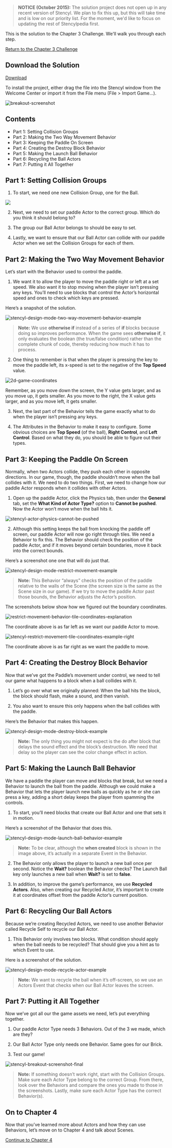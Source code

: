 > **NOTICE (October 2015):** The solution project does not open up in any recent version of Stencyl. We plan to fix this up, but this will take time and is low on our priority list. For the moment, we'd like to focus on updating the rest of Stencylpedia first.

This is the solution to the Chapter 3 Challenge. We'll walk you through each step.

[Return to the Chapter 3 Challenge](http://www.stencyl.com/help/view/chapter-3-challenge/)
 

## Download the Solution

<a role="button" class="btn btn-primary btn-lg action-button2" href="http://static.stencyl.com/pedia2/ch3/challenge/Chapter%203%20Challenge%20Solution.zip">Download</a>

To install the project, either drag the file into the Stencyl window from the Welcome Center or import it from the File menu (File > Import Game…).

![breakout-screenshot](http://static.stencyl.com/pedia2/ch3/challenge/image02.png)


## Contents

* Part 1: Setting Collision Groups
* Part 2: Making the Two Way Movement Behavior
* Part 3: Keeping the Paddle On Screen
* Part 4: Creating the Destroy Block Behavior
* Part 5: Making the Launch Ball Behavior
* Part 6: Recycling the Ball Actors
* Part 7: Putting it All Together
 

## Part 1: Setting Collision Groups

1) To start, we need one new Collision Group, one for the Ball.

![](http://static.stencyl.com/pedia2/ch3/challenge/image08.png)

2) Next, we need to set our paddle Actor to the correct group. Which do you think it should belong to?

3) The group our Ball Actor belongs to should be easy to set.

4) Lastly, we want to ensure that our Ball Actor can collide with our paddle Actor when we set the Collision Groups for each of them.


## Part 2: Making the Two Way Movement Behavior

Let’s start with the Behavior used to control the paddle.

1) We want it to allow the player to move the paddle right or left at a set speed. We also want it to stop moving when the player isn’t pressing any keys. You’ll need to use blocks that control the Actor’s horizontal speed and ones to check which keys are pressed.

Here’s a snapshot of the solution.

![stencyl-design-mode-two-way-movement-behavior-example](http://static.stencyl.com/pedia2/ch3/challenge/image06.png)

> **Note:** We use **otherwise if** instead of a series of **if** blocks because doing so improves performance. When the game sees **otherwise if**, it only evaluates the boolean (the true/false condition) rather than the complete chunk of code, thereby reducing how much it has to process.

2) One thing to remember is that when the player is pressing the key to move the paddle left, its x-speed is set to the negative of the **Top Speed** value.

![2d-game-coordinates](http://static.stencyl.com/pedia2/ch3/challenge/image01.png)

Remember, as you move down the screen, the Y value gets larger, and as you move up, it gets smaller. As you move to the right, the X value gets larger, and as you move left, it gets smaller.

3) Next, the last part of the Behavior tells the game exactly what to do when the player isn’t pressing any keys.

4) The Attributes in the Behavior to make it easy to configure. Some obvious choices are **Top Speed** (of the ball), **Right Control**, and **Left Control**. Based on what they do, you should be able to figure out their types.


## Part 3: Keeping the Paddle On Screen

Normally, when two Actors collide, they push each other in opposite directions. In our game, though, the paddle shouldn’t move when the ball collides with it. We need to do two things. First, we need to change how our paddle Actor responds when it collides with other Actors.

1) Open up the paddle Actor, click the Physics tab, then under the **General** tab, set the **What Kind of Actor Type?** option to **Cannot be pushed**. Now the Actor won’t move when the ball hits it.

![stencyl-actor-physics-cannot-be-pushed](http://static.stencyl.com/pedia2/ch3/challenge/image05.png)

2) Although this setting keeps the ball from knocking the paddle off screen, our paddle Actor will now go right through tiles. We need a Behavior to fix this. The Behavior should check the position of the paddle Actor, and if it moves beyond certain boundaries, move it back into the correct bounds.

Here’s a screenshot one one that will do just that.

![stencyl-design-mode-restrict-movement-example](http://static.stencyl.com/pedia2/ch3/challenge/image03.png)

> **Note:** This Behavior “always” checks the position of the paddle relative to the walls of the Scene (the screen size is the same as the Scene size in our game). If we try to move the paddle Actor past those bounds, the Behavior adjusts the Actor’s position.

The screenshots below show how we figured out the boundary coordinates.

![restrict-movement-behavior-tile-coordinates-explanation](http://static.stencyl.com/pedia2/ch3/challenge/image10.png)

The coordinate above is as far left as we want our paddle Actor to move.

![stencyl-restrict-movement-tile-coordinates-example-right](http://static.stencyl.com/pedia2/ch3/challenge/image09.png)

The coordinate above is as far right as we want the paddle to move.


## Part 4: Creating the Destroy Block Behavior

Now that we’ve got the Paddle’s movement under control, we need to tell our game what happens to a block when a ball collides with it.

1) Let’s go over what we originally planned: When the ball hits the block, the block should flash, make a sound, and then vanish.

2) You also want to ensure this only happens when the ball collides with the paddle.

Here’s the Behavior that makes this happen.

![stencyl-design-mode-destroy-block-example](http://static.stencyl.com/pedia2/ch3/challenge/image00.png)

> **Note:** The only thing you might not expect is the do after block that delays the sound effect and the block’s destruction. We need that delay so the player can see the color change effect in action.


## Part 5: Making the Launch Ball Behavior

We have a paddle the player can move and blocks that break, but we need a Behavior to launch the ball from the paddle. Although we could make a Behavior that lets the player launch new balls as quickly as he or she can press a key, adding a short delay keeps the player from spamming the controls.

1) To start, you’ll need blocks that create our Ball Actor and one that sets it in motion.

Here’s a screenshot of the Behavior that does this.

![stencyl-design-mode-launch-ball-behavior-example](http://static.stencyl.com/pedia2/ch3/challenge/image04.png)

> **Note:** To be clear, although the **when created** block is shown in the image above, it’s actually in a separate Event in the Behavior.

2) The Behavior only allows the player to launch a new ball once per second. Notice the **Wait?** boolean the Behavior checks? The Launch Ball key only launches a new ball when **Wait?** is set to **false**.

3) In addition, to improve the game’s performance, we use **Recycled Actors**. Also, when creating our Recycled Actor, it’s important to create it at coordinates offset from the paddle Actor’s current position.


## Part 6: Recycling Our Ball Actors

Because we’re creating Recycled Actors, we need to use another Behavior called Recycle Self to recycle our Ball Actor.

1) This Behavior only involves two blocks. What condition should apply when the ball needs to be recycled? That should give you a hint as to which Event to use.

Here is a screenshot of the solution.

![stencyl-design-mode-recycle-actor-example](http://static.stencyl.com/pedia2/ch3/challenge/image07.png)

> **Note:** We want to recycle the ball when it’s off-screen, so we use an Actors Event that checks when our Ball Actor leaves the screen.


## Part 7: Putting it All Together

Now we’ve got all our the game assets we need, let’s put everything together.

1) Our paddle Actor Type needs 3 Behaviors. Out of the 3 we made, which are they?

2) Our Ball Actor Type only needs one Behavior. Same goes for our Brick.

3) Test our game!

![stencyl-breakout-screenshot-final](http://static.stencyl.com/pedia2/ch3/challenge/image11.png)

> **Note:** If something doesn’t work right, start with the Collision Groups. Make sure each Actor Type belong to the correct Group. From there, look over the Behaviors and compare the ones you made to those in the screenshots. Lastly, make sure each Actor Type has the correct Behavior(s).
 

## On to Chapter 4

Now that you’ve learned more about Actors and how they can use Behaviors, let’s move on to Chapter 4 and talk about Scenes.

<a role="button" class="btn btn-primary btn-lg action-button2" href="http://www.stencyl.com/help/view/scene-basics/">Continue to Chapter 4</a>
